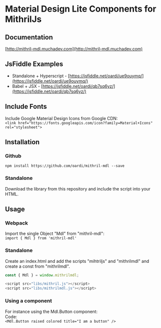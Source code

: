 # Material Design Lite Components for MithrilJs

## Documentation
[http://mithril-mdl.muchadev.com](http://mithril-mdl.muchadev.com)

## JsFiddle Examples
* Standalone + Hyperscript - [https://jsfiddle.net/oardi/ue9ouymq/](https://jsfiddle.net/oardi/ue9ouymq/)
* Babel + JSX - [https://jsfiddle.net/oardi/qb7sq6yz/](https://jsfiddle.net/oardi/qb7sq6yz/)


## Include Fonts
Include Google Material Design Icons from Google CDN: <br/>
`<link href="https://fonts.googleapis.com/icon?family=Material+Icons" rel="stylesheet">`


## Installation
### Github
`npm install https://github.com/oardi/mithril-mdl --save`

### Standalone
Download the library from this repository and include the script into your HTML.


## Usage
### Webpack
Import the single Object "Mdl" from "mithril-mdl": <br/>
`import { Mdl } from 'mithril-mdl'`

### Standalone
Create an index.html and add the scripts "mihtriljs" and "mithrilmdl" and create a const from "mithrilmdl". <br/>
```js
const { Mdl } = window.mithrilmdl;

<script src="libs/mithril.js"></script>
<script src="libs/mithrilmdl.js"></script>
```

### Using a component
For instance using the Mdl.Button component: <br/>
Code: <br/>
`<Mdl.Button raised colored title="I am a button" />`
